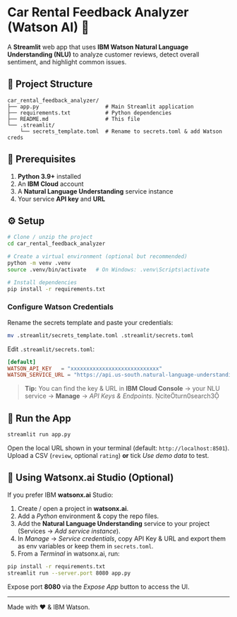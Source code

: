 # Car Rental Feedback Analyzer (Watson AI) 🚗

A **Streamlit** web app that uses **IBM Watson Natural Language Understanding (NLU)** to analyze customer reviews, detect overall sentiment, and highlight common issues.

## 📂 Project Structure

```text
car_rental_feedback_analyzer/
├── app.py                     # Main Streamlit application
├── requirements.txt           # Python dependencies
├── README.md                  # This file
└── .streamlit/
    └── secrets_template.toml  # Rename to secrets.toml & add Watson creds
```

## 🔧 Prerequisites

1. **Python 3.9+** installed
2. An **IBM Cloud** account  
3. A **Natural Language Understanding** service instance  
4. Your service **API key** and **URL**

## ⚙️ Setup

```bash
# Clone / unzip the project
cd car_rental_feedback_analyzer

# Create a virtual environment (optional but recommended)
python -m venv .venv
source .venv/bin/activate   # On Windows: .venv\Scripts\activate

# Install dependencies
pip install -r requirements.txt
```

### Configure Watson Credentials

Rename the secrets template and paste your credentials:

```bash
mv .streamlit/secrets_template.toml .streamlit/secrets.toml
```

Edit `.streamlit/secrets.toml`:

```toml
[default]
WATSON_API_KEY   = "xxxxxxxxxxxxxxxxxxxxxxxxxxxx"
WATSON_SERVICE_URL = "https://api.us-south.natural-language-understanding.watson.cloud.ibm.com/instances/xxxxx"
```

> **Tip:** You can find the key & URL in **IBM Cloud Console** → your NLU service → **Manage** → *API Keys & Endpoints*. citeturn0search3

## 🚀 Run the App

```bash
streamlit run app.py
```

Open the local URL shown in your terminal (default: `http://localhost:8501`).  
Upload a CSV (`review`, optional `rating`) **or** tick *Use demo data* to test.

## 📝 Using Watsonx.ai Studio (Optional)

If you prefer IBM **watsonx.ai** Studio:

1. Create / open a project in **watsonx.ai**.  
2. Add a *Python* environment & copy the repo files.  
3. Add the **Natural Language Understanding** service to your project (Services → *Add service instance*).  
4. In *Manage* → *Service credentials*, copy API Key & URL and export them as env variables or keep them in `secrets.toml`.  
5. From a *Terminal* in watsonx.ai, run:

```bash
pip install -r requirements.txt
streamlit run --server.port 8080 app.py
```

Expose port **8080** via the *Expose App* button to access the UI.

---

Made with ❤️ & IBM Watson.
